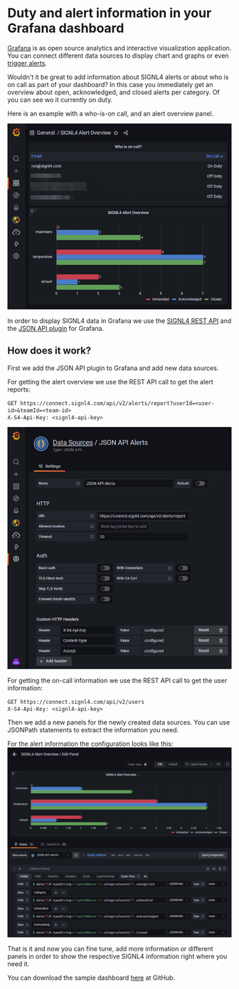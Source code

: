 # Duty and alert information in your Grafana dashboard

[Grafana](https://grafana.com/) is as open source analytics and interactive visualization application. You can connect different data sources to display chart and graphs or even [trigger alerts](https://www.signl4.com/de/portfolio_item/grafana-alarmierung-app-sms-voice/).

Wouldn't it be great to add information about SIGNL4 alerts or about who is on call as part of your dashboard? In this case you immediately get an overview about open, acknowledged, and closed alerts per category. Of you can see wo it currently on duty.

Here is an example with a who-is-on call, and an alert overview panel.

![grafana-signl4-dashboard](grafana-signl4-dashboard.png)


In order to display SIGNL4 data in Grafana we use the [SIGNL4 REST API](https://connect.signl4.com/api/docs/index.html?urls.primaryName=SIGNL4%20API%20V2) and the [JSON API plugin](https://grafana.com/grafana/plugins/marcusolsson-json-datasource/) for Grafana.

## How does it work?

First we add the JSON API plugin to Grafana and add new data sources.

For getting the alert overview we use the REST API call to get the alert reports:

```
GET https://connect.signl4.com/api/v2/alerts/report?userId=<user-id>&teamId=<team-id>
X-S4-Api-Key: <signl4-api-key>
```

![grafana-data-source](grafana-data-source.png)


For getting the on-call information we use the REST API call to get the user information:

```
GET https://connect.signl4.com/api/v2/users
X-S4-Api-Key: <signl4-api-key>
```

Then we add a new panels for the newly created data sources. You can use JSONPath statements to extract the information you need.


For the alert information the configuration looks like this:
![grafana-edit](grafana-edit.png)

That is it and now you can fine tune, add more information or different panels in order to show the respective SIGNL4 information right where you need it.


You can download the sample dashboard [here](SIGNL4-Grafana-Dashboard.json) at GitHub.
